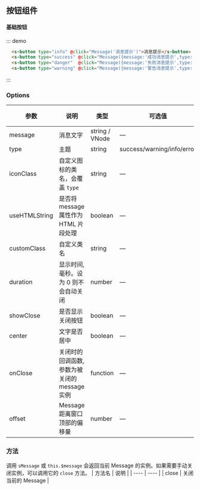 ## 按钮组件

#### 基础按钮
::: demo
```html
  <s-button type="info" @click="Message('消息提示')">消息提示</s-button>
  <s-button type="success" @click="Message({message:'成功消息提示',type:'success'})">成功消息提示</s-button>
  <s-button type="danger"  @click="Message({message:'失败消息提示',type:'error'})">失败消息提示</s-button>
  <s-button type="warning" @click="Message({message:'警告消息提示',type:'warning'})">警告消息提示</s-button>
```
<script setup>
import Message from '@sweet/message'
</script> 
:::



### Options
| 参数      | 说明          | 类型      | 可选值                           | 默认值  |
|---------- |-------------- |---------- |--------------------------------  |-------- |
| message | 消息文字 | string / VNode | — | — |
| type | 主题 | string | success/warning/info/error | info |
| iconClass | 自定义图标的类名，会覆盖 `type` | string | — | — |
| useHTMLString | 是否将 message 属性作为 HTML 片段处理 | boolean | — | false |
| customClass | 自定义类名 | string | — | — |
| duration | 显示时间, 毫秒。设为 0 则不会自动关闭 | number | — | 3000 |
| showClose | 是否显示关闭按钮 | boolean | — | false |
| center | 文字是否居中 | boolean | — | false |
| onClose | 关闭时的回调函数, 参数为被关闭的 message 实例 | function | — | — |
| offset | Message 距离窗口顶部的偏移量 | number | — | 20 |

### 方法
调用 `sMessage` 或 `this.$message` 会返回当前 Message 的实例。如果需要手动关闭实例，可以调用它的 `close` 方法。
| 方法名 | 说明 |
| ---- | ---- |
| close | 关闭当前的 Message |
